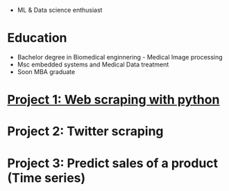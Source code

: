 * ML & Data science enthusiast 

# Education
* Bachelor degree in Biomedical enginnering - Medical Image processing 
* Msc embedded systems and Medical Data treatment 
* Soon MBA graduate 

# [Project 1: Web scraping with python](https://github.com/AmelDerwich17/Web-Scraping-with-python-) 
# Project 2: Twitter scraping 
# Project 3: Predict sales of a product (Time series)


